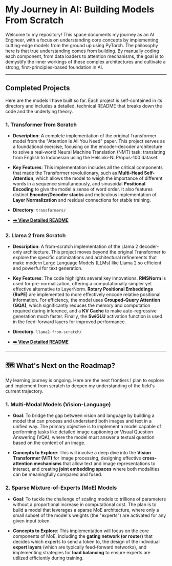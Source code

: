 # My Journey in AI: Building Models From Scratch

Welcome to my repository! This space documents my journey as an AI Engineer, with a focus on understanding core concepts by implementing cutting-edge models from the ground up using PyTorch. The philosophy here is that true understanding comes from building. By manually coding each component, from data loaders to attention mechanisms, the goal is to demystify the inner workings of these complex architectures and cultivate a strong, first-principles-based foundation in AI.

---

## Completed Projects

Here are the models I have built so far. Each project is self-contained in its directory and includes a detailed, technical README that breaks down the code and the underlying theory.

### 1. Transformer from Scratch

* **Description**: A complete implementation of the original Transformer model from the "Attention Is All You Need" paper. This project serves as a foundational exercise, focusing on the encoder-decoder architecture to solve a real-world Neural Machine Translation (NMT) task: translating from English to Indonesian using the Helsinki-NLP/opus-100 dataset.

* **Key Features**: This implementation includes all the critical components that made the Transformer revolutionary, such as **Multi-Head Self-Attention**, which allows the model to weigh the importance of different words in a sequence simultaneously, and sinusoidal **Positional Encoding** to give the model a sense of word order. It also features distinct **Encoder/Decoder stacks** and meticulous implementation of **Layer Normalization** and residual connections for stable training.

* **Directory**: `transformers/`

* [**➡️ View Detailed README**](./transformers/README.md)

### 2. Llama 2 from Scratch

* **Description**: A from-scratch implementation of the Llama 2 decoder-only architecture. This project moves beyond the original Transformer to explore the specific optimizations and architectural refinements that make modern Large Language Models (LLMs) like Llama 2 so efficient and powerful for text generation.

* **Key Features**: The code highlights several key innovations. **RMSNorm** is used for pre-normalization, offering a computationally simpler yet effective alternative to LayerNorm. **Rotary Positional Embeddings (RoPE)** are implemented to more effectively encode relative positional information. For efficiency, the model uses **Grouped-Query Attention (GQA)**, which significantly reduces the memory and computation required during inference, and a **KV Cache** to make auto-regressive generation much faster. Finally, the **SwiGLU** activation function is used in the feed-forward layers for improved performance.

* **Directory**: `llama2-from-scratch/`

* [**➡️ View Detailed README**](./llama2-from-scratch/README.md)

---

## 🗺️ What's Next on the Roadmap?

My learning journey is ongoing. Here are the next frontiers I plan to explore and implement from scratch to deepen my understanding of the field's current trajectory.

### 1. Multi-Modal Models (Vision-Language)

* **Goal**: To bridge the gap between vision and language by building a model that can process and understand both images and text in a unified way. The primary objective is to implement a model capable of performing tasks like detailed image captioning or Visual Question Answering (VQA), where the model must answer a textual question based on the content of an image.

* **Concepts to Explore**: This will involve a deep dive into the **Vision Transformer (ViT)** for image processing, designing effective **cross-attention mechanisms** that allow text and image representations to interact, and creating **joint embedding spaces** where both modalities can be meaningfully compared and fused.

### 2. Sparse Mixture-of-Experts (MoE) Models

* **Goal**: To tackle the challenge of scaling models to trillions of parameters without a proportional increase in computational cost. The plan is to build a model that leverages a sparse MoE architecture, where only a small subset of the model's weights (the "experts") are activated for any given input token.

* **Concepts to Explore**: This implementation will focus on the core components of MoE, including the **gating network (or router)** that decides which experts to send a token to, the design of the individual **expert layers** (which are typically feed-forward networks), and implementing strategies for **load balancing** to ensure experts are utilized efficiently during training.
